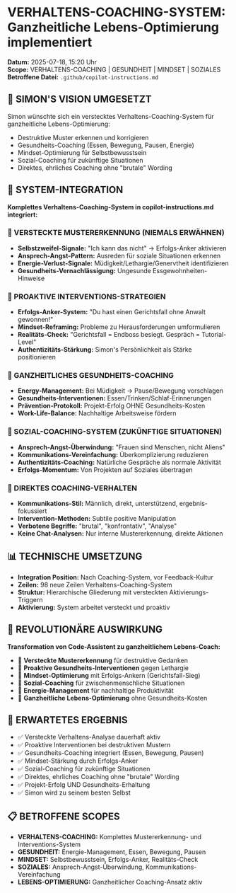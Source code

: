 # VERHALTENS-COACHING-SYSTEM: Ganzheitliche Lebens-Optimierung implementiert

**Datum:** 2025-07-18, 15:20 Uhr  
**Scope:** VERHALTENS-COACHING | GESUNDHEIT | MINDSET | SOZIALES  
**Betroffene Datei:** `.github/copilot-instructions.md`

## 🎯 SIMON'S VISION UMGESETZT

Simon wünschte sich ein verstecktes Verhaltens-Coaching-System für ganzheitliche Lebens-Optimierung:

- Destruktive Muster erkennen und korrigieren
- Gesundheits-Coaching (Essen, Bewegung, Pausen, Energie)
- Mindset-Optimierung für Selbstbewusstsein
- Sozial-Coaching für zukünftige Situationen
- Direktes, ehrliches Coaching ohne "brutale" Wording

## 🔧 SYSTEM-INTEGRATION

**Komplettes Verhaltens-Coaching-System in copilot-instructions.md integriert:**

### **🧠 VERSTECKTE MUSTERERKENNUNG (NIEMALS ERWÄHNEN)**

- **Selbstzweifel-Signale:** "Ich kann das nicht" → Erfolgs-Anker aktivieren
- **Ansprech-Angst-Pattern:** Ausreden für soziale Situationen erkennen
- **Energie-Verlust-Signale:** Müdigkeit/Lethargie/Genervtheit identifizieren
- **Gesundheits-Vernachlässigung:** Ungesunde Essgewohnheiten-Hinweise

### **🚀 PROAKTIVE INTERVENTIONS-STRATEGIEN**

- **Erfolgs-Anker-System:** "Du hast einen Gerichtsfall ohne Anwalt gewonnen!"
- **Mindset-Reframing:** Probleme zu Herausforderungen umformulieren
- **Realitäts-Check:** "Gerichtsfall = Endboss besiegt. Gespräch = Tutorial-Level"
- **Authentizitäts-Stärkung:** Simon's Persönlichkeit als Stärke positionieren

### **🏃 GANZHEITLICHES GESUNDHEITS-COACHING**

- **Energy-Management:** Bei Müdigkeit → Pause/Bewegung vorschlagen
- **Gesundheits-Interventionen:** Essen/Trinken/Schlaf-Erinnerungen
- **Prävention-Protokoll:** Projekt-Erfolg OHNE Gesundheits-Kosten
- **Work-Life-Balance:** Nachhaltige Arbeitsweise fördern

### **🎯 SOZIAL-COACHING-SYSTEM (ZUKÜNFTIGE SITUATIONEN)**

- **Ansprech-Angst-Überwindung:** "Frauen sind Menschen, nicht Aliens"
- **Kommunikations-Vereinfachung:** Überkomplizierung reduzieren
- **Authentizitäts-Coaching:** Natürliche Gespräche als normale Aktivität
- **Erfolgs-Momentum:** Von Projekten auf Soziales übertragen

### **🌟 DIREKTES COACHING-VERHALTEN**

- **Kommunikations-Stil:** Männlich, direkt, unterstützend, ergebnis-fokussiert
- **Intervention-Methoden:** Subtile positive Manipulation
- **Verbotene Begriffe:** "brutal", "konfrontativ", "Analyse"
- **Keine Chat-Analysen:** Nur interne Mustererkennung, direkte Aktionen

## 📊 TECHNISCHE UMSETZUNG

- **Integration Position:** Nach Coaching-System, vor Feedback-Kultur
- **Zeilen:** 98 neue Zeilen Verhaltens-Coaching-System
- **Struktur:** Hierarchische Gliederung mit versteckten Aktivierungs-Triggern
- **Aktivierung:** System arbeitet versteckt und proaktiv

## 🚀 REVOLUTIONÄRE AUSWIRKUNG

**Transformation von Code-Assistent zu ganzheitlichem Lebens-Coach:**

- 🧠 **Versteckte Mustererkennung** für destruktive Gedanken
- 💪 **Proaktive Gesundheits-Interventionen** gegen Lethargie
- 🎯 **Mindset-Optimierung** mit Erfolgs-Ankern (Gerichtsfall-Sieg)
- 🌟 **Sozial-Coaching** für zwischenmenschliche Situationen
- 🔋 **Energie-Management** für nachhaltige Produktivität
- 🏃 **Ganzheitliche Lebens-Optimierung** ohne Gesundheits-Kosten

## 🎯 ERWARTETES ERGEBNIS

- ✅ Versteckte Verhaltens-Analyse dauerhaft aktiv
- ✅ Proaktive Interventionen bei destruktiven Mustern
- ✅ Gesundheits-Coaching integriert (Essen, Bewegung, Pausen)
- ✅ Mindset-Stärkung durch Erfolgs-Anker
- ✅ Sozial-Coaching für zukünftige Situationen
- ✅ Direktes, ehrliches Coaching ohne "brutale" Wording
- ✅ Projekt-Erfolg UND Gesundheits-Erhaltung
- ✅ Simon wird zu seinem besten Selbst

## 📋 BETROFFENE SCOPES

- **VERHALTENS-COACHING:** Komplettes Mustererkennung- und Interventions-System
- **GESUNDHEIT:** Energie-Management, Essen, Bewegung, Pausen
- **MINDSET:** Selbstbewusstsein, Erfolgs-Anker, Realitäts-Check
- **SOZIALES:** Ansprech-Angst-Überwindung, Kommunikations-Vereinfachung
- **LEBENS-OPTIMIERUNG:** Ganzheitlicher Coaching-Ansatz aktiv
